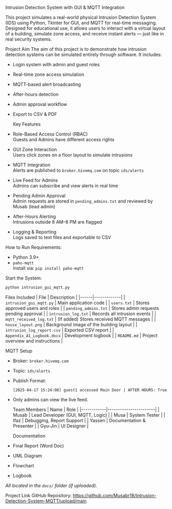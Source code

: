 
  Intrusion Detection System with GUI & MQTT Integration

This project simulates a real-world physical Intrusion Detection System (IDS) using Python, Tkinter for GUI, and MQTT for real-time messaging. Designed for educational use, it allows users to interact with a virtual layout of a building, simulate zone access, and receive instant alerts — just like in real security systems.

  Project Aim
The aim of this project is to demonstrate how intrusion detection systems can be simulated entirely through software. It includes:
- Login system with admin and guest roles
- Real-time zone access simulation
- MQTT-based alert broadcasting
- After-hours detection
- Admin approval workflow
- Export to CSV & PDF

  Key Features
-  Role-Based Access Control (RBAC)  
  Guests and Admins have different access rights

-  GUI Zone Interaction  
  Users click zones on a floor layout to simulate intrusions

-  MQTT Integration  
  Alerts are published to `broker.hivemq.com` on topic `ids/alerts`

-  Live Feed for Admins  
  Admins can subscribe and view alerts in real time

-  Pending Admin Approval  
  Admin requests are stored in `pending_admins.txt` and reviewed by Musab (lead admin)

-  After-Hours Alerting  
  Intrusions outside 8 AM–8 PM are flagged

-  Logging & Reporting  
  Logs saved to text files and exportable to CSV

  How to Run
 Requirements:
- Python 3.9+
- `paho-mqtt`  
  Install via: `pip install paho-mqtt`

 Start the System:
```bash
python intrusion_gui_mqtt.py
```

  Files Included
| File | Description |
|------|-------------|
| `intrusion_gui_mqtt.py` | Main application code |
| `users.txt` | Stores approved users and roles |
| `pending_admins.txt` | Stores admin requests pending approval |
| `intrusion_log.txt` | Records all intrusion events |
| `mqtt_received_log.txt` | (If added) Stores received MQTT messages |
| `house_layout.png` | Background image of the building layout |
| `intrusion_log_report.csv` | Exported CSV report |
| `Appendix_A1_Logbook.docx` | Development logbook |
| `README.md` | Project overview and instructions |

  MQTT Setup
- Broker: `broker.hivemq.com`
- Topic: `ids/alerts`
- Publish Format:
  ```
  [2025-04-17 15:24:08] guest1 accessed Main Door | AFTER HOURS: True
  ```
- Only admins can view the live feed.

  Team Members
| Name       | Role                  |
|------------|-----------------------|
| Musab      | Lead Developer (GUI, MQTT, Logic) |
| Musa       | System Tester         |
| Ifaz       | Debugging, Report Support |
| Yassen     | Documentation & Presenter |
| Gyu-Jin    | UI Designer           |

  Documentation
-  Final Report (Word Doc)
-  UML Diagram
-  Flowchart
-  Logbook

_All located in the `docs/` folder (if uploaded)._

  Project Link
GitHub Repository: https://github.com/Musabr18/Intrusion-Detection-System-MQTT/upload/main


